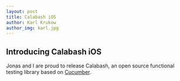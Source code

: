 ```yaml
---
layout: post
title: Calabash iOS
author: Karl Krukow
author_img: karl.jpg
---
```


Introducing Calabash iOS
-------------------------
Jonas and I are proud to release Calabash, an open source functional testing library based on [Cucumber](http://cukes.info).
